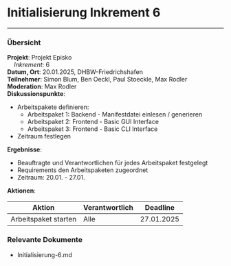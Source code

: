 # Initialisierung Inkrement 6

---

### Übersicht

**Projekt**: Projekt Episko \
&nbsp;&nbsp;&nbsp;&nbsp;_Inkrement_: 6\
**Datum, Ort**: 20.01.2025, DHBW-Friedrichshafen\
**Teilnehmer**: Simon Blum, Ben Oeckl, Paul Stoeckle, Max Rodler\
**Moderation**: Max Rodler\
**Diskussionspunkte**: 

- Arbeitspakete definieren:
  - Arbeitspaket 1: Backend - Manifestdatei einlesen / generieren
  - Arbeitspaket 2: Frontend - Basic GUI Interface
  - Arbeitspaket 3: Frontend - Basic CLI Interface
- Zeitraum festlegen
 
**Ergebnisse**: 

- Beauftragte und Verantwortlichen für jedes Arbeitspaket festgelegt
- Requirements den Arbeitspaketen zugeordnet
- Zeitraum: 20.01. - 27.01.

**Aktionen**:

| Aktion               | Verantwortlich | Deadline   |
|----------------------|----------------|------------|
| Arbeitspaket starten | Alle           | 27.01.2025 |


### Relevante Dokumente

- Initialisierung-6.md
